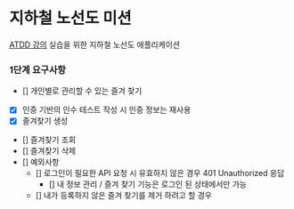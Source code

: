 # 지하철 노선도 미션
[ATDD 강의](https://edu.nextstep.camp/c/R89PYi5H) 실습을 위한 지하철 노선도 애플리케이션

### 1단계 요구사항
- [] 개인별로 관리할 수 있는 즐겨 찾기
- [x] 인증 기반의 인수 테스트 작성 시 인증 정보는 재사용
- [x] 즐겨찾기 생성
- [] 즐겨찾기 조회
- [] 즐겨찾기 삭제
- [] 예외사항
    - [] 로그인이 필요한 API 요청 시 유효하지 않은 경우 401 Unauthorized 응답
      - [] 내 정보 관리 / 즐겨 찾기 기능은 로그인 된 상태에서만 가능
    - [] 내가 등록하지 않은 즐겨 찾기를 제거 하려고 할 경우
